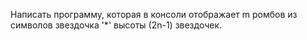 Написать программу, которая в консоли отображает m ромбов из символов звездочка '*' высоты (2n-1) звездочек. 
